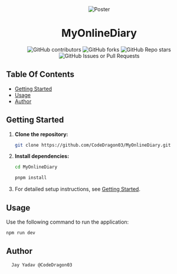 <div align="center">
   <img src="./refrences/resources/Poster.jpeg" alt="Poster" />
</div>

<h1 align="center">MyOnlineDiary</h1>

<div align="center">
<img src="https://img.shields.io/github/contributors/CodeDragon03/MyOnlineDiary?style=for-the-badge&logo=github&color=green" alt="GitHub contributors" />
<img src="https://img.shields.io/github/forks/CodeDragon03/MyOnlineDiary?style=for-the-badge&logo=github&color=green" alt="GitHub forks" />
<img src="https://img.shields.io/github/stars/CodeDragon03/MyOnlineDiary?style=for-the-badge&logo=github&color=green" alt="GitHub Repo stars" />
<img src="https://img.shields.io/github/issues/CodeDragon03/MyOnlineDiary?style=for-the-badge&logo=github&color=green" alt="GitHub Issues or Pull Requests" />
</div>

<h2>Table Of Contents</h2>

- [Getting Started](#getting-started)
- [Usage](#usage)
- [Author](#author)

<h2>Getting Started</h2>

1. **Clone the repository:**
    ```bash
    git clone https://github.com/CodeDragon03/MyOnlineDiary.git
    ```
2. **Install dependencies:**

    ```bash
    cd MyOnlineDiary

    pnpm install
    ```

3. For detailed setup instructions, see [Getting Started](#getting-started).

<h2>Usage</h2>

Use the following command to run the application:

```bash
npm run dev
```

<h2>Author</h2>

      Jay Yadav @CodeDragon03
